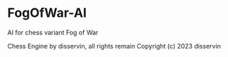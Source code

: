 # FogOfWar-AI

AI for chess variant Fog of War

Chess Engine by disservin, all rights remain
Copyright (c) 2023 disservin
